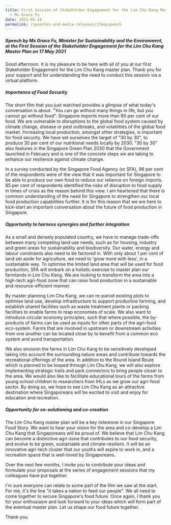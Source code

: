 ```yaml
---
title: First Session of Stakeholder Engagement for the Lim Chu Kang Master Plan
  - Ms Grace Fu
date: 2021-05-18
permalink: /speeches-and-media-releases/17mayspeech
---
```

##### Speech by Ms Grace Fu, Minister for Sustainability and the Environment, at the First Session of the Stakeholder Engagement for the Lim Chu Kang Master Plan on 17 May 2021

Good afternoon. It is my pleasure to be here with all of you at our first Stakeholder Engagement for the Lim Chu Kang master plan. Thank you for your support and for understanding the need to conduct this session via a virtual platform.
##### Importance of Food Security

The short film that you just watched provides a glimpse of what today's conversation is about. "You can go without many things in life, but you cannot go without food". Singapore imports more than 90 per cent of our food. We are vulnerable to disruptions to the global food system caused by climate change, disease or pest outbreaks, and volatilities of the global food market. Increasing local production, amongst other strategies, is important for food security. We have set ourselves the target of "30 by 30", to produce 30 per cent of our nutritional needs locally by 2030. "30 by 30" also features in the Singapore Green Plan 2030 that the Government launched in February and is one of the concrete steps we are taking to enhance our resilience against climate change.

In a survey conducted by the Singapore Food Agency (or SFA), 98 per cent of the respondents were of the view that it was important for Singapore to be able to produce our own food to reduce our reliance on foreign imports. 85 per cent of respondents identified the risks of disruption to food supply in times of crisis as the reason behind this view. I am heartened that there is common understanding of the need for Singapore to strengthen our local food production capabilities further. It is for this reason that we are here to kick-start an important conversation about the future of food production in Singapore.
##### Opportunity to harness synergies and further integration

As a small and densely populated country, we have to manage trade-offs between many competing land use needs, such as for housing, industry and green areas for sustainability and biodiversity. Our water, energy and labour constraints also need to be factored in. With only about 1 per cent of land set aside for agriculture, we need to 'grow more with less', in a sustainable way. To optimise the limited land area that will be used for food production, SFA will embark on a holistic exercise to master plan our farmlands in Lim Chu Kang. We are looking to transform the area into a high-tech agri-food zone that can raise food production in a sustainable and resource-efficient manner.

By master planning Lim Chu Kang, we can re-parcel existing plots to optimise land use, develop infrastructure to support productive farming, and establish shared facilities such as waste treatment plants or packing facilities to enable farms to reap economies of scale. We also want to introduce circular economy principles, such that where possible, the by-products of farms can be used as inputs for other parts of the agri-food eco-system. Farms that are involved in upstream or downstream activities from one another can be located close by to benefit from a common eco system and avoid transportation.

We also envision the farms in Lim Chu Kang to be sensitively developed taking into account the surrounding nature areas and contribute towards the recreational offerings of the area. In addition to the Round Island Route which is planned to be looped through Lim Chu Kang, we will also explore implementing strategic trails and park connectors to bring people closer to the area. We would also like to facilitate educational tours of the farms from young school children to researchers from IHLs as we grow our agri-food sector. By doing so, we hope to see Lim Chu Kang as an attractive destination where Singaporeans will be excited to visit and enjoy for education and recreation.
##### Opportunity for co-solutioning and co-creation

The Lim Chu Kang master plan will be a key milestone in our Singapore Food Story. We want to hear your vision for the area and co-develop a Lim Chu Kang that Singaporeans will be proud of. We believe that Lim Chu Kang can become a distinctive agri-zone that contributes to our food security, and evolve to be green, sustainable and climate-resilient. It will be an innovative agri-tech cluster that our youths will aspire to work in, and a recreation space that is well-loved by Singaporeans.

Over the next few months, I invite you to contribute your ideas and formulate your proposals at the series of engagement sessions that my colleagues have put together.

I'm sure everyone can relate to some part of the film we saw at the start. For me, it's the line "it takes a nation to feed our people". We all need to come together to secure Singapore's food future. Once again, I thank you for your enthusiasm and look forward to your ideas which will form part of the eventual master plan. Let us shape our food future together.

Thank you.

